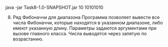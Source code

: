java -jar Task8-1.0-SNAPSHOT.jar 10 10101010

8. Ряд Фибоначчи для диапазона
Программа позволяет вывести все числа Фибоначчи, которые находятся в указанном диапазоне,
либо имеют указанную длину. Параметры задаются аргументами при вызове главного класса. 
Числа выводятся через запятую по возрастанию.
